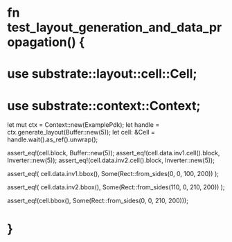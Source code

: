 # fn test_layout_generation_and_data_propagation() {
# use substrate::layout::cell::Cell;
# use substrate::context::Context;
let mut ctx = Context::new(ExamplePdk);
let handle = ctx.generate_layout(Buffer::new(5));
let cell: &Cell<Buffer> = handle.wait().as_ref().unwrap();

assert_eq!(cell.block, Buffer::new(5));
assert_eq!(cell.data.inv1.cell().block, Inverter::new(5));
assert_eq!(cell.data.inv2.cell().block, Inverter::new(5));

assert_eq!(
    cell.data.inv1.bbox(),
    Some(Rect::from_sides(0, 0, 100, 200))
);

assert_eq!(
    cell.data.inv2.bbox(),
    Some(Rect::from_sides(110, 0, 210, 200))
);

assert_eq!(cell.bbox(), Some(Rect::from_sides(0, 0, 210, 200)));
# }
